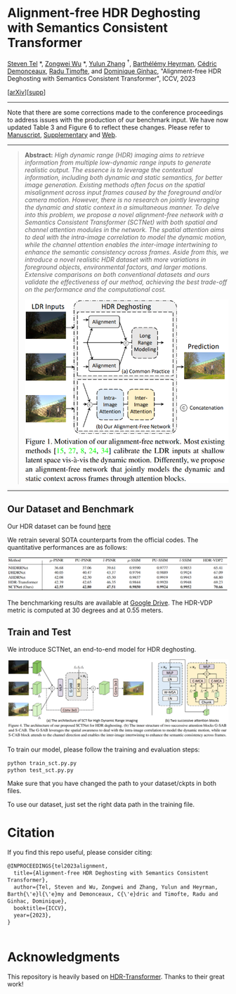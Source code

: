 # Alignment-free HDR Deghosting with Semantics Consistent Transformer

[Steven Tel](https://imvia.u-bourgogne.fr/equipe/tel-steven) *, [Zongwei Wu](https://scholar.google.fr/citations?user=3QSALjX498QC&hl=en) *, [Yulun Zhang](https://scholar.google.fr/citations?user=ORmLjWoAAAAJ&hl=en&oi=ao) $`^\dagger`$, [Barthélémy Heyrman](https://scholar.google.fr/citations?user=2VOpb80AAAAJ&hl=en&oi=ao), [Cédric Demonceaux](https://scholar.google.fr/citations?user=CCvaUR4AAAAJ&hl=en), [Radu Timofte](https://scholar.google.fr/citations?user=u3MwH5kAAAAJ&hl=en), and [Dominique Ginhac](https://scholar.google.fr/citations?user=fkdCT5kAAAAJ&hl=en&oi=ao), "Alignment-free HDR Deghosting with Semantics Consistent Transformer", ICCV, 2023

[[arXiv](https://arxiv.org/pdf/2305.18135.pdf)][[supp](https://github.com/Zongwei97/SCTNet/blob/main/Supp/Supplementary.pdf)]

---

Note that there are some corrections made to the conference proceedings to address issues with the production of our benchmark input. We have now updated Table 3 and Figure 6 to reflect these changes. Please refer to [Manuscript](https://arxiv.org/pdf/2305.18135.pdf), [Supplementary](https://github.com/Zongwei97/SCTNet/blob/main/Supp/Supplementary.pdf) and [Web](https://steven-tel.github.io/sctnet/).

---

> **Abstract:** *High dynamic range (HDR) imaging aims to retrieve information from multiple low-dynamic range inputs to generate realistic output. The essence is to leverage the contextual information, including both dynamic and static semantics, for better image generation. Existing methods often focus on the spatial misalignment across input frames caused by the foreground and/or camera motion. However, there is no research on jointly leveraging the dynamic and static context in a simultaneous manner.  To delve into this problem, we propose a novel alignment-free network with a Semantics Consistent Transformer (SCTNet) with both spatial and channel attention modules in the network. The spatial attention aims to deal with the intra-image correlation to model the dynamic motion, while the channel attention enables the inter-image intertwining to enhance the semantic consistency across frames. Aside from this, we introduce a novel realistic HDR dataset with more variations in foreground objects, environmental factors, and larger motions. Extensive comparisons on both conventional datasets and ours validate the effectiveness of our method, achieving the best trade-off on the performance and the computational cost.*
>
> <img src="https://github.com/Zongwei97/SCTNet/blob/main/Supp/abstract.png"  width="500" />

---

## Our Dataset and Benchmark

Our HDR dataset can be found [here](https://drive.google.com/drive/folders/1CtvUxgFRkS56do_Hea2QC7ztzglGfrlB)

We retrain several SOTA counterparts from the official codes.  The quantitative performances are as follows:

![abstract](https://github.com/Zongwei97/SCTNet/blob/main/Supp/Benchmark.png)

The benchmarking results are available at [Google Drive](https://drive.google.com/file/d/1fCQh26zwwVUdWCC8GsnPdRa9J9MUuqM_/view?usp=sharing).
The HDR-VDP metric is computed at 30 degrees and at 0.55 meters.

## Train and Test

We introduce SCTNet, an end-to-end model for HDR deghosting.

![abstract](https://github.com/Zongwei97/SCTNet/blob/main/Supp/Model.png)

To train our model, please follow the training and evaluation steps:

```
python train_sct.py.py
python test_sct.py.py
```
Make sure that you have changed the path to your dataset/ckpts in both files.

To use our dataset, just set the right data path in the training file.

# Citation

If you find this repo useful, please consider citing:

```
@INPROCEEDINGS{tel2023alignment,
  title={Alignment-free HDR Deghosting with Semantics Consistent Transformer},
  author={Tel, Steven and Wu, Zongwei and Zhang, Yulun and Heyrman, Barth{\'e}l{\'e}my and Demonceaux, C{\'e}dric and Timofte, Radu and Ginhac, Dominique},
  booktitle={ICCV}, 
  year={2023},
}
  
```

# Acknowledgments
This repository is heavily based on [HDR-Transformer](https://github.com/liuzhen03/HDR-Transformer-PyTorch). Thanks to their great work!

